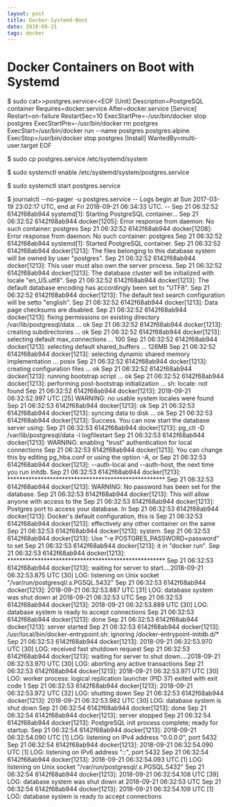 ```yaml
---
layout: post
title: Docker-Systemd-Boot
date: 2018-09-21
tags: docker
---
```


#  Docker Containers on Boot with Systemd

$ sudo cat>>postgres.service<<EOF
[Unit]
Description=PostgreSQL container
Requires=docker.service
After=docker.service
[Service]
Restart=on-failure
RestartSec=10
ExecStartPre=-/usr/bin/docker stop postgres
ExecStartPre=-/usr/bin/docker rm postgres
ExecStart=/usr/bin/docker run --name postgres postgres:alpine
ExecStop=/usr/bin/docker stop postgres
[Install]
WantedBy=multi-user.target
EOF

$ sudo cp postgres.service /etc/systemd/system

$ sudo systemctl enable /etc/systemd/system/postgres.service

$ sudo systemctl start postgres.service

$ journalctl --no-pager -u postgres.service
-- Logs begin at Sun 2017-03-19 23:02:17 UTC, end at Fri 2018-09-21 06:34:33 UTC. --
Sep 21 06:32:52 6142f68ab944 systemd[1]: Starting PostgreSQL container...
Sep 21 06:32:52 6142f68ab944 docker[1205]: Error response from daemon: No such container: postgres
Sep 21 06:32:52 6142f68ab944 docker[1208]: Error response from daemon: No such container: postgres
Sep 21 06:32:52 6142f68ab944 systemd[1]: Started PostgreSQL container.
Sep 21 06:32:52 6142f68ab944 docker[1213]: The files belonging to this database system will be owned by user "postgres".
Sep 21 06:32:52 6142f68ab944 docker[1213]: This user must also own the server process.
Sep 21 06:32:52 6142f68ab944 docker[1213]: The database cluster will be initialized with locale "en_US.utf8".
Sep 21 06:32:52 6142f68ab944 docker[1213]: The default database encoding has accordingly been set to "UTF8".
Sep 21 06:32:52 6142f68ab944 docker[1213]: The default text search configuration will be setto "english".
Sep 21 06:32:52 6142f68ab944 docker[1213]: Data page checksums are disabled.
Sep 21 06:32:52 6142f68ab944 docker[1213]: fixing permissions on existing directory /var/lib/postgresql/data ... ok
Sep 21 06:32:52 6142f68ab944 docker[1213]: creating subdirectories ... ok
Sep 21 06:32:52 6142f68ab944 docker[1213]: selecting default max_connections ... 100
Sep 21 06:32:52 6142f68ab944 docker[1213]: selecting default shared_buffers ... 128MB
Sep 21 06:32:52 6142f68ab944 docker[1213]: selecting dynamic shared memory implementation ... posix
Sep 21 06:32:52 6142f68ab944 docker[1213]: creating configuration files ... ok
Sep 21 06:32:52 6142f68ab944 docker[1213]: running bootstrap script ... ok
Sep 21 06:32:52 6142f68ab944 docker[1213]: performing post-bootstrap initialization ... sh: locale: not found
Sep 21 06:32:52 6142f68ab944 docker[1213]: 2018-09-21 06:32:52.997 UTC [25] WARNING:  no usable system locales were found
Sep 21 06:32:53 6142f68ab944 docker[1213]: ok
Sep 21 06:32:53 6142f68ab944 docker[1213]: syncing data to disk ... ok
Sep 21 06:32:53 6142f68ab944 docker[1213]: Success. You can now start the database server using:
Sep 21 06:32:53 6142f68ab944 docker[1213]:     pg_ctl -D /var/lib/postgresql/data -l logfilestart
Sep 21 06:32:53 6142f68ab944 docker[1213]: WARNING: enabling "trust" authentication for local connections
Sep 21 06:32:53 6142f68ab944 docker[1213]: You can change this by editing pg_hba.conf or using the option -A, or
Sep 21 06:32:53 6142f68ab944 docker[1213]: --auth-local and --auth-host, the next time you run initdb.
Sep 21 06:32:53 6142f68ab944 docker[1213]: ****************************************************
Sep 21 06:32:53 6142f68ab944 docker[1213]: WARNING: No password has been set for the database.
Sep 21 06:32:53 6142f68ab944 docker[1213]:          This will allow anyone with access to the
Sep 21 06:32:53 6142f68ab944 docker[1213]:          Postgres port to access your database. In
Sep 21 06:32:53 6142f68ab944 docker[1213]:          Docker's default configuration, this is
Sep 21 06:32:53 6142f68ab944 docker[1213]:          effectively any other container on the same
Sep 21 06:32:53 6142f68ab944 docker[1213]:          system.
Sep 21 06:32:53 6142f68ab944 docker[1213]:          Use "-e POSTGRES_PASSWORD=password" to set
Sep 21 06:32:53 6142f68ab944 docker[1213]:          it in "docker run".
Sep 21 06:32:53 6142f68ab944 docker[1213]: ****************************************************
Sep 21 06:32:53 6142f68ab944 docker[1213]: waiting for server to start....2018-09-21 06:32:53.875 UTC [30] LOG:  listening on Unix socket "/var/run/postgresql/.s.PGSQL.5432"
Sep 21 06:32:53 6142f68ab944 docker[1213]: 2018-09-21 06:32:53.887 UTC [31] LOG:  database system was shut down at 2018-09-21 06:32:53 UTC
Sep 21 06:32:53 6142f68ab944 docker[1213]: 2018-09-21 06:32:53.889 UTC [30] LOG:  database system is ready to accept connections
Sep 21 06:32:53 6142f68ab944 docker[1213]:  done
Sep 21 06:32:53 6142f68ab944 docker[1213]: server started
Sep 21 06:32:53 6142f68ab944 docker[1213]: /usr/local/bin/docker-entrypoint.sh: ignoring /docker-entrypoint-initdb.d/*
Sep 21 06:32:53 6142f68ab944 docker[1213]: 2018-09-21 06:32:53.970 UTC [30] LOG:  received fast shutdown request
Sep 21 06:32:53 6142f68ab944 docker[1213]: waiting for server to shut down....2018-09-21 06:32:53.970 UTC [30] LOG:  aborting any active transactions
Sep 21 06:32:53 6142f68ab944 docker[1213]: 2018-09-21 06:32:53.971 UTC [30] LOG:  worker process: logical replication launcher (PID 37) exited with exit code 1
Sep 21 06:32:53 6142f68ab944 docker[1213]: 2018-09-21 06:32:53.972 UTC [32] LOG:  shutting down
Sep 21 06:32:53 6142f68ab944 docker[1213]: 2018-09-21 06:32:53.982 UTC [30] LOG:  database system is shut down
Sep 21 06:32:54 6142f68ab944 docker[1213]:  done
Sep 21 06:32:54 6142f68ab944 docker[1213]: server stopped
Sep 21 06:32:54 6142f68ab944 docker[1213]: PostgreSQL init process complete; ready for startup.
Sep 21 06:32:54 6142f68ab944 docker[1213]: 2018-09-21 06:32:54.090 UTC [1] LOG:  listening on IPv4 address "0.0.0.0", port 5432
Sep 21 06:32:54 6142f68ab944 docker[1213]: 2018-09-21 06:32:54.090 UTC [1] LOG:  listening on IPv6 address "::", port 5432
Sep 21 06:32:54 6142f68ab944 docker[1213]: 2018-09-21 06:32:54.093 UTC [1] LOG:  listening on Unix socket "/var/run/postgresql/.s.PGSQL.5432"
Sep 21 06:32:54 6142f68ab944 docker[1213]: 2018-09-21 06:32:54.108 UTC [39] LOG:  database system was shut down at 2018-09-21 06:32:53 UTC
Sep 21 06:32:54 6142f68ab944 docker[1213]: 2018-09-21 06:32:54.109 UTC [1] LOG:  database system is ready to accept connections
